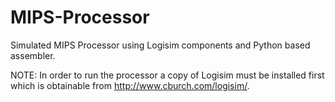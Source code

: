 # MIPS-Processor
Simulated MIPS Processor using Logisim components and Python based assembler.

NOTE: In order to run the processor a copy of Logisim must be installed first which is obtainable from http://www.cburch.com/logisim/.
